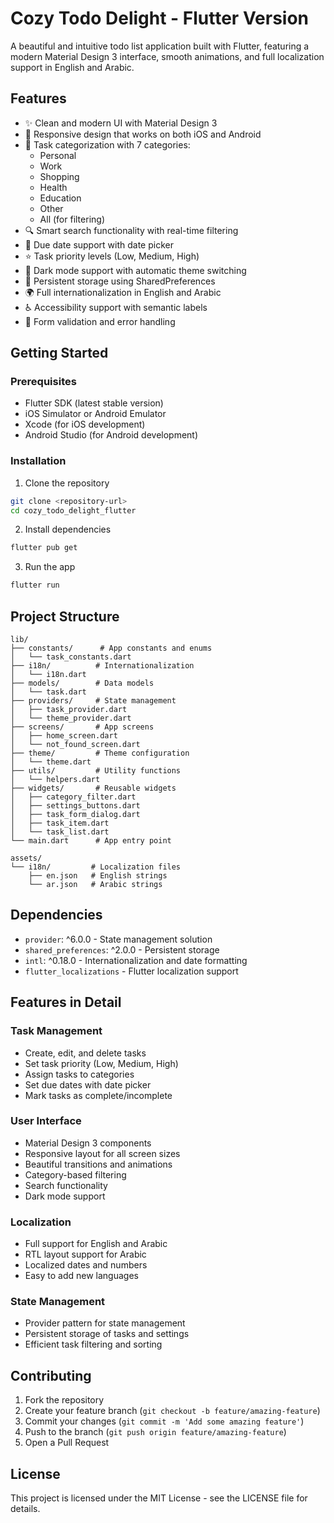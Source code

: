 # Cozy Todo Delight - Flutter Version

A beautiful and intuitive todo list application built with Flutter, featuring a modern Material Design 3 interface, smooth animations, and full localization support in English and Arabic.

## Features

- ✨ Clean and modern UI with Material Design 3
- 📱 Responsive design that works on both iOS and Android
- 🎨 Task categorization with 7 categories:
  - Personal
  - Work
  - Shopping
  - Health
  - Education
  - Other
  - All (for filtering)
- 🔍 Smart search functionality with real-time filtering
- 📅 Due date support with date picker
- ⭐ Task priority levels (Low, Medium, High)
- 🌙 Dark mode support with automatic theme switching
- 💾 Persistent storage using SharedPreferences
- 🌍 Full internationalization in English and Arabic
- ♿ Accessibility support with semantic labels
- 🎯 Form validation and error handling

## Getting Started

### Prerequisites

- Flutter SDK (latest stable version)
- iOS Simulator or Android Emulator
- Xcode (for iOS development)
- Android Studio (for Android development)

### Installation

1. Clone the repository
```bash
git clone <repository-url>
cd cozy_todo_delight_flutter
```

2. Install dependencies
```bash
flutter pub get
```

3. Run the app
```bash
flutter run
```

## Project Structure

```
lib/
├── constants/      # App constants and enums
│   └── task_constants.dart
├── i18n/          # Internationalization
│   └── i18n.dart
├── models/        # Data models
│   └── task.dart
├── providers/     # State management
│   ├── task_provider.dart
│   └── theme_provider.dart
├── screens/       # App screens
│   ├── home_screen.dart
│   └── not_found_screen.dart
├── theme/         # Theme configuration
│   └── theme.dart
├── utils/         # Utility functions
│   └── helpers.dart
├── widgets/       # Reusable widgets
│   ├── category_filter.dart
│   ├── settings_buttons.dart
│   ├── task_form_dialog.dart
│   ├── task_item.dart
│   └── task_list.dart
└── main.dart      # App entry point

assets/
└── i18n/         # Localization files
    ├── en.json   # English strings
    └── ar.json   # Arabic strings
```

## Dependencies

- `provider`: ^6.0.0 - State management solution
- `shared_preferences`: ^2.0.0 - Persistent storage
- `intl`: ^0.18.0 - Internationalization and date formatting
- `flutter_localizations` - Flutter localization support

## Features in Detail

### Task Management
- Create, edit, and delete tasks
- Set task priority (Low, Medium, High)
- Assign tasks to categories
- Set due dates with date picker
- Mark tasks as complete/incomplete

### User Interface
- Material Design 3 components
- Responsive layout for all screen sizes
- Beautiful transitions and animations
- Category-based filtering
- Search functionality
- Dark mode support

### Localization
- Full support for English and Arabic
- RTL layout support for Arabic
- Localized dates and numbers
- Easy to add new languages

### State Management
- Provider pattern for state management
- Persistent storage of tasks and settings
- Efficient task filtering and sorting

## Contributing

1. Fork the repository
2. Create your feature branch (`git checkout -b feature/amazing-feature`)
3. Commit your changes (`git commit -m 'Add some amazing feature'`)
4. Push to the branch (`git push origin feature/amazing-feature`)
5. Open a Pull Request

## License

This project is licensed under the MIT License - see the LICENSE file for details.
